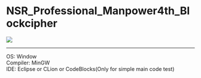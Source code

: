 # NSR_Professional_Manpower4th_Blockcipher
<img src="https://github.com/kyu-h/NSR_Professional_Manpower4th_Blockcipher/blob/master/studying_schedule.jpg"> 
<hr>
OS: Window <br>
Compiler: MinGW <br>
IDE: Eclipse or CLion or CodeBlocks(Only for simple main code test) <br>
